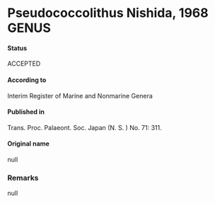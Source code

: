 Pseudococcolithus Nishida, 1968 GENUS
=======

#### Status
ACCEPTED

#### According to
Interim Register of Marine and Nonmarine Genera

#### Published in
Trans. Proc. Palaeont. Soc. Japan (N. S. ) No. 71: 311.

#### Original name
null

### Remarks
null